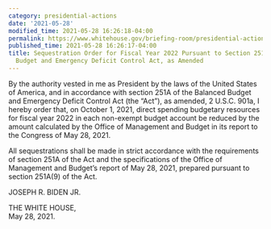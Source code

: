 ```yaml
---
category: presidential-actions
date: '2021-05-28'
modified_time: 2021-05-28 16:26:18-04:00
permalink: https://www.whitehouse.gov/briefing-room/presidential-actions/2021/05/28/sequestration-order-for-fiscal-year-2022-pursuant-to-section-251a-of-the-balanced-budget-and-emergency-deficit-control-act-as-amended/
published_time: 2021-05-28 16:26:17-04:00
title: Sequestration Order for Fiscal Year 2022 Pursuant to Section 251a of the Balanced
  Budget and Emergency Deficit Control Act, as Amended
---
```

 
By the authority vested in me as President by the laws of the United
States of America, and in accordance with section 251A of the Balanced
Budget and Emergency Deficit Control Act (the “Act”), as amended, 2
U.S.C. 901a, I hereby order that, on October 1, 2021, direct spending
budgetary resources for fiscal year 2022 in each non-exempt budget
account be reduced by the amount calculated by the Office of Management
and Budget in its report to the Congress of May 28, 2021.

All sequestrations shall be made in strict accordance with the
requirements of section 251A of the Act and the specifications of the
Office of Management and Budget’s report of May 28, 2021, prepared
pursuant to section 251A(9) of the Act.

JOSEPH R. BIDEN JR.

THE WHITE HOUSE,  
May 28, 2021.
